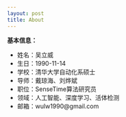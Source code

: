 ```yaml
---
layout: post
title: About
---
```


<b>基本信息：</b>
<ul>
<li>姓名：吴立威</li>
<li>生日：1990-11-14</li>
<li>学校：清华大学自动化系硕士</li>
<li>导师：戴琼海、刘烨斌</li>
<li>职位：SenseTime算法研究员</li>
<li>领域：人工智能、深度学习、活体检测</li>
<li>邮箱：wulw1990@gmail.com</li>
</ul>
